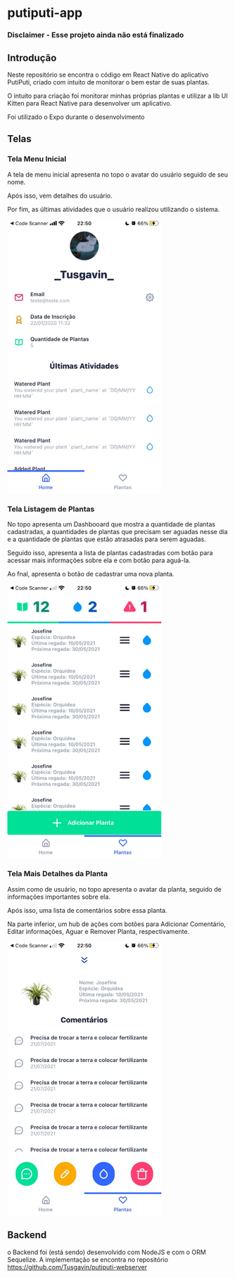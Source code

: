 # putiputi-app

### Disclaimer - Esse projeto ainda não está finalizado

## Introdução

Neste repositório se encontra o código em React Native do aplicativo PutiPuti, criado com intuito de monitorar o bem estar de suas plantas.

O intuito para criação foi monitorar minhas próprias plantas e utilizar a lib UI Kitten para React Native para desenvolver um aplicativo.

Foi utilizado o Expo durante o desenvolvimento

## Telas

### Tela Menu Inicial

A tela de menu inicial apresenta no topo o avatar do usuário seguido de seu nome.

Após isso, vem detalhes do usuário.

Por fim, as últimas atividades que o usuário realizou utilizando o sistema.

<img src="/githubAssets/Tela_menu_inicial.jpeg" alt="Menu Inicial" width="350"/>

### Tela Listagem de Plantas

No topo apresenta um Dashbooard que mostra a quantidade de plantas cadastradas, a quantidades de plantas que precisam ser aguadas nesse dia e a quantidade de plantas que estão atrasadas para serem aguadas.

Seguido isso, apresenta a lista de plantas cadastradas com botão para acessar mais informações sobre ela e com botão para aguá-la.

Ao fnal, apresenta o botão de cadastrar uma nova planta.

<img src="/githubAssets/Tela_Listagem_de_Plantas.jpeg" alt="Listagem de Plantas" width="350"/>

### Tela Mais Detalhes da Planta

Assim como de usuário, no topo apresenta o avatar da planta, seguido de informações importantes sobre ela.

Após isso, uma lista de comentários sobre essa planta.

Na parte inferior, um hub de ações com botões para Adicionar Comentário, Editar informações, Aguar e Remover Planta, respectivamente.

<img src="/githubAssets/Tela_Mais_Detalhes_da_Planta.jpeg" alt="Detalhes da Planta" width="350"/>

## Backend
 o Backend foi (está sendo) desenvolvido com NodeJS e com o ORM Sequelize. A implementação se encontra no repositório https://github.com/Tusgavin/putiputi-webserver
